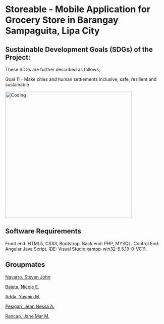 # Storeable - Mobile Application for Grocery Store in  Barangay Sampaguita, Lipa City

## Sustainable Development Goals (SDGs) of the Project:

These SDGs are further described as follows;
  
  Goal 11 - Make cities and human settlements inclusive, safe, resilient and sustainable

<img align="center" alt="Coding" width="400" src="https://blogs.upm.es/eemove/wp-content/uploads/sites/922/2021/07/11_SDG_MakeEveryDayCount_Gifs_GDU.gif">


## Software Requirements

Front end: HTML5, CSS3, Bootstrap. Back end: PHP, MYSQL. Control End: Angular Java Script. IDE: Visual Studio;xampp-win32-5.5.19-0-VC11. 


## Groupmates
<a href="https://github.com/Steve-26" target="_blank">Navarro, Steven John</a>

<a href="https://github.com/Unicahija" target="_blank">Bajeta, Nicole E.</a>

<a href="https://github.com/AYasmin00" target="_blank">Adda, Yasmin M.</a>

<a href="https://github.com/JNAPsgn" target="_blank">Pesigan, Jean Nessa A.</a>

<a href="https://github.com/JaneMar-Rancap" target="_blank">Rancap, Jane Mar M.</a>







